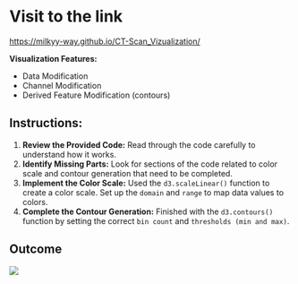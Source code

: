 # Visit to the link
https://milkyy-way.github.io/CT-Scan_Vizualization/


**Visualization Features:**

* Data Modification
* Channel Modification
* Derived Feature Modification (contours)


## Instructions:

1. **Review the Provided Code:** Read through the code carefully to understand how it works.
2. **Identify Missing Parts:** Look for sections of the code related to color scale and contour generation that need to be completed.
3. **Implement the Color Scale:** Used the `d3.scaleLinear()` function to create a color scale. Set up the `domain` and `range` to map data values to colors.
4. **Complete the Contour Generation:** Finished with the `d3.contours()` function by setting the correct `bin count` and `thresholds (min and max)`.

## Outcome

<img src="imgs/preview.gif">
